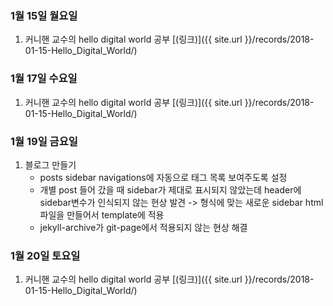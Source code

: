 ### 1월 15일 월요일

1. 커니핸 교수의 hello digital world 공부 [(링크)]({{ site.url }}/records/2018-01-15-Hello_Digital_World/)


### 1월 17일 수요일

1. 커니핸 교수의 hello digital world 공부 [(링크)]({{ site.url }}/records/2018-01-15-Hello_Digital_World/)

### 1월 19일 금요일

1. 블로그 만들기
   * posts sidebar navigations에 자동으로 태그 목록 보여주도록 설정
   * 개별 post 들어 갔을 때 sidebar가 제대로 표시되지 않았는데 header에 sidebar변수가 인식되지 않는 현상 발견
     -> 형식에 맞는 새로운 sidebar html 파일을 만들어서 template에 적용
   * jekyll-archive가 git-page에서 적용되지 않는 현상 해결

### 1월 20일 토요일

1. 커니핸 교수의 hello digital world 공부 [(링크)]({{ site.url }}/records/2018-01-15-Hello_Digital_World/)


